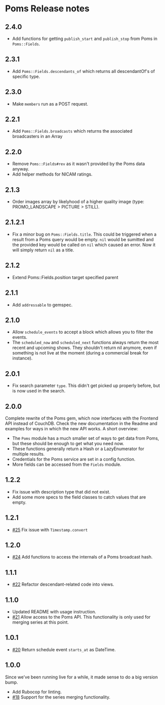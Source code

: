 # Poms Release notes

## 2.4.0

* Add functions for getting `publish_start` and `publish_stop` from Poms in `Poms::Fields`.

## 2.3.1

* Add `Poms::Fields.descendants_of` which returns all descendantOf's of specific type.

## 2.3.0

* Make `members` run as a POST request.

## 2.2.1

* Add `Poms::Fields.broadcasts` which returns the associated broadcasters in an Array

## 2.2.0

* Remove `Poms::Fields#rev` as it wasn't provided by the Poms data anyway.
* Add helper methods for NICAM ratings.

## 2.1.3

* Order images array by likelyhood of a higher quality image (type: PROMO_LANDSCAPE > PICTURE > STILL).

## 2.1.2.1

* Fix a minor bug on `Poms::Fields.title`. This could be triggered when a result from a Poms query would be empty. `nil` would be sumitted and the provided key would be called on `nil` which caused an error. Now it will simply return `nil` as a title.

## 2.1.2

* Extend Poms::Fields.position target specified parent

## 2.1.1

* Add `addressable` to gemspec.

## 2.1.0

* Allow `schedule_events` to accept a block which allows you to filter the events.
* The `scheduled_now` and `scheduled_next` functions always return the most recent and upcoming shows. They shouldn't return nil anymore, even if something is not live at the moment (during a commercial break for instance).

## 2.0.1

* Fix search parameter `type`. This didn't get picked up properly before, but is now used in the search.

## 2.0.0

Complete rewrite of the Poms gem, which now interfaces with the Frontend API instead of CouchDB. Check the new documentation in the Readme and examples for ways in which the new API works. A short overview:

* The `Poms` module has a much smaller set of ways to get data from Poms, but these should be enough to get what you need now.
* These functions generally return a Hash or a LazyEnumerator for multiple results.
* Credentials for the Poms service are set in a config function.
* More fields can be accessed from the `Fields` module.

## 1.2.2

* Fix issue with description type that did not exist.
* Add some more specs to the field classes to catch values that are empty.

## 1.2.1

* [#25](https://github.com/brightin/poms/pull/25) Fix issue with `Timestamp.convert`

## 1.2.0

* [#24](https://github.com/brightin/poms/pull/24) Add functions to access the internals of a Poms broadcast hash.

## 1.1.1

* [#22](https://github.com/brightin/poms/pull/22) Refactor descendant-related code into views.

## 1.1.0

* Updated README with usage instruction.
* [#21](https://github.com/brightin/poms/pull/21) Allow access to the Poms API. This functionality is only used for merging series at this point.

## 1.0.1

* [#20](https://github.com/brightin/poms/pull/20) Return schedule event `starts_at` as DateTime.

## 1.0.0

Since we've been running live for a while, it made sense to do a big version bump.

* Add Rubocop for linting.
* [#18](https://github.com/brightin/poms/pull/18) Support for the series merging functionality.
